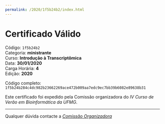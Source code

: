 ```yaml
---
permalink: /2020/1f5b24b2/index.html
---
```


# Certificado Válido

Código: `1f5b24b2`<br>
Categoria: **ministrante**<br>
Curso: **Introdução à Transcriptômica**<br>
Data: **30/01/2020**<br>
Carga Horária: **4**<br>
Edição: **2020**<br>


Código completo: `1f5b24b284c4dc982b23662269ace472b009aa7edc9ec7bb39b6082e89638b31`


Este certificado foi expedido pela Comissão organizadora do *IV Curso de Verão em Bioinformática da UFMG*.

----

Qualquer dúvida contacte a [_Comissão Organizadora_](<mailto:cursobioinfoufmg@gmail.com$subject=[Certificados]>)

